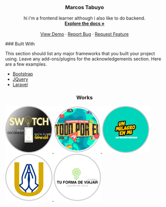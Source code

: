 <!-- PROJECT LOGO -->
<br />
<p align="center">
  <h3 align="center">Marcos Tabuyo</h3>

  <p align="center">
    hi i'm a frontend learner although i also like to do backend.
    <br />
    <a href="https://github.com/othneildrew/Best-README-Template"><strong>Explore the docs »</strong></a>
    <br />
    <br />
    <a href="https://github.com/othneildrew/Best-README-Template">View Demo</a>
    ·
    <a href="https://github.com/othneildrew/Best-README-Template/issues">Report Bug</a>
    ·
    <a href="https://github.com/othneildrew/Best-README-Template/issues">Request Feature</a>
  </p>
</p>
### Built With

This section should list any major frameworks that you built your project using. Leave any add-ons/plugins for the acknowledgements section. Here are a few examples.
* [Bootstrap](https://getbootstrap.com)
* [JQuery](https://jquery.com)
* [Laravel](https://laravel.com)


<h3 align="center">Works</h3>
<p>
  <a href="https://">
    <img src="images/congreso.png" alt="Logo" width="150" height="150">
  </a>
  <a href="https://">
    <img src="images/campori.png" alt="Logo" width="150" height="150">
  </a>
  <a href="https://">
    <img src="images/unmilagro.png" alt="Logo" width="150" height="150">
  </a>
  <a href="https://">
    <img src="images/unidos.png" alt="Logo" width="150" height="150">
  </a>
  <a href="https://">
    <img src="images/tuforma.png" alt="Logo" width="150" height="150">
  </a>
</p>
